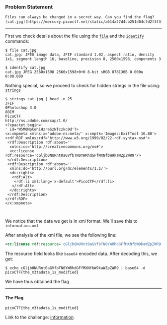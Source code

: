 ### Problem Statement
```txt
Files can always be changed in a secret way. Can you find the flag?
[cat.jpg](https://mercury.picoctf.net/static/a614a27d4cb251d04c7d2f3f3f76a965/cat.jpg)
```

---

First we check details about the file using the [`file`](https://linux.die.net/man/1/file) and the [`identify`](https://linux.die.net/man/1/identify) commands:
```console
$ file cat.jpg
cat.jpg: JPEG image data, JFIF standard 1.02, aspect ratio, density 1x1, segment length 16, baseline, precision 8, 2560x1598, components 3

$ identify cat.jpg
cat.jpg JPEG 2560x1598 2560x1598+0+0 8-bit sRGB 878136B 0.000u 0:00.000
```


Nothing special, so we proceed to check for hidden strings in the file using: [`strings`](https://linux.die.net/man/1/strings)


```console
$ strings cat.jpg | head -n 25
JFIF
0Photoshop 3.0
8BIM
PicoCTF
http://ns.adobe.com/xap/1.0/
<?xpacket begin='
' id='W5M0MpCehiHzreSzNTczkc9d'?>
<x:xmpmeta xmlns:x='adobe:ns:meta/' x:xmptk='Image::ExifTool 10.80'>
<rdf:RDF xmlns:rdf='http://www.w3.org/1999/02/22-rdf-syntax-ns#'>
 <rdf:Description rdf:about=''
  xmlns:cc='http://creativecommons.org/ns#'>
  <cc:license rdf:resource='cGljb0NURnt0aGVfbTN0YWRhdGFfMXNfbW9kaWZpZWR9'/>
 </rdf:Description>
 <rdf:Description rdf:about=''
  xmlns:dc='http://purl.org/dc/elements/1.1/'>
  <dc:rights>
   <rdf:Alt>
    <rdf:li xml:lang='x-default'>PicoCTF</rdf:li>
   </rdf:Alt>
  </dc:rights>
 </rdf:Description>
</rdf:RDF>
</x:xmpmeta>



```


We notice that the data we get is in xml format. We'll save this to `information.xml`


After analysis of the xml file, we see the following line:
```xml
<cc:license rdf:resource='cGljb0NURnt0aGVfbTN0YWRhdGFfMXNfbW9kaWZpZWR9'/>
```


The resource field looks like `base64` encoded data.
After decoding this, we get:

```console
$ echo cGljb0NURnt0aGVfbTN0YWRhdGFfMXNfbW9kaWZpZWR9 | base64 -d
picoCTF{the_m3tadata_1s_modified}
```


We have thus obtained the flag

---
#### The Flag
    picoCTF{the_m3tadata_1s_modified}


Link to the challenge: [information](https://play.picoctf.org/practice/challenge/186)
